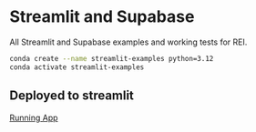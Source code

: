 # Streamlit and Supabase

All Streamlit and Supabase examples and working tests for REI.

```sh
conda create --name streamlit-examples python=3.12
conda activate streamlit-examples
```

## Deployed to streamlit

[Running App](https://paz-supabase-explorations.streamlit.app/)
